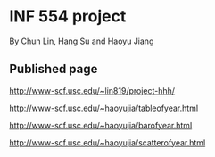 # INF 554 project

By Chun Lin, Hang Su and Haoyu Jiang

## Published page
http://www-scf.usc.edu/~lin819/project-hhh/

http://www-scf.usc.edu/~haoyujia/tableofyear.html

http://www-scf.usc.edu/~haoyujia/barofyear.html

http://www-scf.usc.edu/~haoyujia/scatterofyear.html

